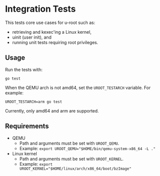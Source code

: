 # Integration Tests

This tests core use cases for u-root such as:

- retrieving and kexec'ing a Linux kernel,
- uinit (user init), and
- running unit tests requiring root privileges.

## Usage

Run the tests with:

    go test

When the QEMU arch is not amd64, set the `UROOT_TESTARCH` variable. For
example:

    UROOT_TESTARCH=arm go test

Currently, only amd64 and arm are supported.

## Requirements

- QEMU
  - Path and arguments must be set with `UROOT_QEMU`.
  - Example: `export UROOT_QEMU="$HOME/bin/qemu-system-x86_64 -L ."`
- Linux kernel
  - Path and arguments must be set with `UROOT_KERNEL`.
  - Example: `export UROOT_KERNEL="$HOME/linux/arch/x86_64/boot/bzImage"`
